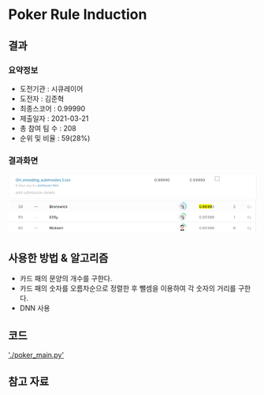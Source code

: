 # Poker Rule Induction
## 결과

### 요약정보

- 도전기관 : 시큐레이어
- 도전자 : 김준혁
- 최종스코어 : 0.99990 
- 제출일자 : 2021-03-21
- 총 참여 팀 수 : 208
- 순위 및 비율 : 59(28%)

### 결과화면
![poker_score](./img/poker_score.PNG)
![poker_rank](./img/poker_rank.PNG)


## 사용한 방법 & 알고리즘

- 카드 패의 문양의 개수를 구한다.
- 카드 패의 숫자를 오름차순으로 정렬한 후 뺄셈을 이용하여 각 숫자의 거리를 구한다.
- DNN 사용

## 코드
['./poker_main.py'](./poker_main.py)


## 참고 자료
